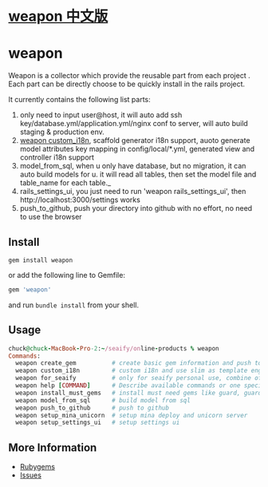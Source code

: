 # [weapon 中文版](README.zh-CN.md)

# weapon

Weapon is a collector which provide the reusable part from each project . Each part can be directly choose to be quickly install in the rails project.

It currently contains the following list parts:  
1. only need to input user@host, it will auto add ssh key/database.yml/application.yml/nginx conf to server, will auto build staging & production env.
2. [weapon custom_i18n](custom_i18n.md), scaffold generator i18n support, auoto generate model attributes key mapping in config/local/*.yml, generated view and controller i18n support  
4. model_from_sql, when u only have database, but no migration, it can auto build models for u. it will read all tables, then set the model file and table_name for each table._ 
3. rails_settings_ui, you just need to run 'weapon rails_settings_ui', then http://localhost:3000/settings works  
5. push_to_github, push your directory into github with no effort, no need to use the browser  

Install
--------

```shell
gem install weapon
```
or add the following line to Gemfile:

```ruby
gem 'weapon'
```
and run `bundle install` from your shell.

Usage
--------
```ruby
chuck@chuck-MacBook-Pro-2:~/seaify/online-products % weapon
Commands:
  weapon create_gem          # create basic gem information and push to github, push to rubygems
  weapon custom_i18n         # custom i18n and use slim as template engine, use simple_form, currently write to zh-CN.yml
  weapon for_seaify          # only for seaify personal use, combine of other commands act as rails application template
  weapon help [COMMAND]      # Describe available commands or one specific command
  weapon install_must_gems   # install must need gems like guard, guard-livereload, guard-rspec...
  weapon model_from_sql      # build model from sql
  weapon push_to_github      # push to github
  weapon setup_mina_unicorn  # setup mina deploy and unicorn server
  weapon setup_settings_ui   # setup settings ui
```

More Information
----------------

* [Rubygems](https://rubygems.org/gems/weapon)
* [Issues](https://github.com/seaify/weapon/issues)